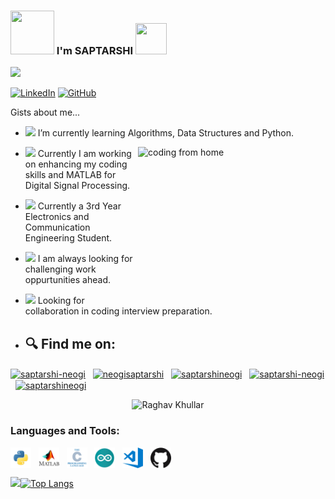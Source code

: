 ### <img src="https://i.pinimg.com/originals/00/4b/17/004b173f6e3d6843df10114e087f30a8.gif" width="70" height="70" /> I'm SAPTARSHI <img src="https://media.tenor.com/images/3b388fe03da271d2674faf85eb7c3fcd/tenor.gif" width=50 height=50 /> 


![](https://visitor-badge.glitch.me/badge?page_id=Saptarshi-prog.Saptarshi-prog)

<p align="left">
 <a href="https://www.linkedin.com/in/saptarshi-neogi-04461416b/"><img src="https://img.shields.io/badge/LinkedIn--_.svg?style=social&logo=linkedin" alt="LinkedIn"></a>
	<a href="https://github.com/Saptarshi-prog"><img src="https://img.shields.io/github/followers/Saptarshi-prog.svg?label=GitHub&style=social" alt="GitHub"></a>
</p>

Gists about me...

 -  <img height="40" src="https://raw.githubusercontent.com/innng/innng/master/assets/soulgem-madoka.gif"/> I’m currently learning Algorithms, Data Structures and Python.
 <img align="right" alt="coding from home" src= "https://camo.githubusercontent.com/410dd0b1b800cd1e13965237beee2a32474be978/68747470733a2f2f6d656469612e67697068792e636f6d2f6d656469612f4d3967624264396e6244724f5475314d71782f67697068792e676966" height = 250 width = 300/>
 
 -  <img height="40" src="https://raw.githubusercontent.com/innng/innng/master/assets/soulgem-homura.gif"/> Currently I am working on enhancing my coding skills and MATLAB for Digital Signal Processing.
 
 -  <img height="40" src="https://raw.githubusercontent.com/innng/innng/master/assets/soulgem-mami.gif"/>  Currently a 3rd Year Electronics and Communication Engineering Student.
 
 -  <img height="30" src="https://raw.githubusercontent.com/innng/innng/master/assets/soulgem-kyoko.gif"/> I am always looking for challenging work oppurtunities ahead.
 
 -  <img height="30" src="https://raw.githubusercontent.com/innng/innng/master/assets/soulgem-sayaka.gif"/> Looking for collaboration in coding interview preparation.
 
 - ## :mag: Find me on:&nbsp; 
 <a href="https://www.linkedin.com/in/saptarshi-neogi/" target="blank"><img align="center" src="https://cdn.jsdelivr.net/npm/simple-icons@3.0.1/icons/linkedin.svg" alt="saptarshi-neogi" height="25" width="25" /></a> &nbsp;
<a href="https://www.instagram.com/neogisaptarshi/?hl=en" target="blank"><img align="center" src="https://cdn.jsdelivr.net/npm/simple-icons@3.0.1/icons/instagram.svg" alt="neogisaptarshi" height="25" width="25" /></a> &nbsp;
<a href="https://www.youtube.com/channel/UCfkz41c-uzNavOp8zlkuTIA/featured?view_as=subscriber" target="blank"><img align="center" src="https://cdn.jsdelivr.net/npm/simple-icons@3.0.1/icons/youtube.svg" alt="saptarshineogi" height="25" width="25" /></a> &nbsp;
<a href="https://in.mathworks.com/matlabcentral/profile/authors/16939921?s_tid=gn_comm" target="blank"><img align="center" src="https://cdn.jsdelivr.net/npm/simple-icons@3.0.1/icons/mathworks.svg" alt="saptarshi-neogi" height="25" width="25" /></a> &nbsp;
<a href="https://www.kaggle.com/saptarshineogi" target="blank"><img align="center" src="https://cdn.jsdelivr.net/npm/simple-icons@3.0.1/icons/kaggle.svg" alt="saptarshineogi" height="25" width="25" /></a> &nbsp;

<div align="center">
<img src="https://github.com/raghavk16/raghavk16/blob/master/connected.gif" alt="Raghav Khullar" width="350" height="200" />
</div>

### Languages and Tools:


<img align="center" alt="Python" width="33px" src="https://raw.githubusercontent.com/github/explore/80688e429a7d4ef2fca1e82350fe8e3517d3494d/topics/python/python.png" /></a> &nbsp;
<img align="center" alt="MATLAB" width="33px" src="https://raw.githubusercontent.com/github/explore/80688e429a7d4ef2fca1e82350fe8e3517d3494d/topics/matlab/matlab.png" /></a> &nbsp;
<img align="center" alt="C" width="33px" src="https://raw.githubusercontent.com/github/explore/80688e429a7d4ef2fca1e82350fe8e3517d3494d/topics/c/c.png" /></a> &nbsp;
<img align="center" alt="Arduino" width="33px" src="https://raw.githubusercontent.com/github/explore/80688e429a7d4ef2fca1e82350fe8e3517d3494d/topics/arduino/arduino.png" /></a> &nbsp;
<img align="center" alt="Visual Studio Code" width="33px" src="https://raw.githubusercontent.com/github/explore/80688e429a7d4ef2fca1e82350fe8e3517d3494d/topics/visual-studio-code/visual-studio-code.png" /></a> &nbsp;
<img align="center" alt="GitHub" width="33px" src="https://raw.githubusercontent.com/github/explore/78df643247d429f6cc873026c0622819ad797942/topics/github/github.png" /></a> &nbsp;


 
 <img src = "https://github-readme-stats.vercel.app/api?username=Saptarshi-prog&&show_icons=true&theme=radical">[![Top Langs](https://github-readme-stats.vercel.app/api/top-langs/?username=Saptarshi-prog&layout=compact&theme=merko)](https://github.com/anuraghazra/github-readme-stats)
 
 


